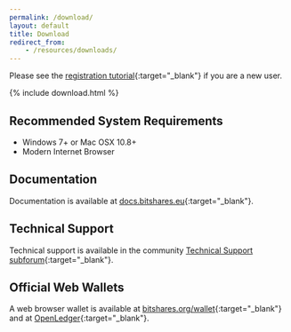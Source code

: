 ```yaml
---
permalink: /download/
layout: default
title: Download
redirect_from:
    - /resources/downloads/
---
```


Please see the [registration tutorial](/register/){:target="_blank"} if you are a new user.

{% include download.html %}

## Recommended System Requirements
- Windows 7+ or Mac OSX 10.8+
- Modern Internet Browser

## Documentation
Documentation is available at [docs.bitshares.eu](http://docs.bitshares.eu/){:target="_blank"}.

## Technical Support
Technical support is available in the community [Technical Support subforum](https://bitsharestalk.org/index.php/board,45.0.html){:target="_blank"}.

## Official Web Wallets
A web browser wallet is available at [bitshares.org/wallet](https://bitshares.org/wallet){:target="_blank"} and at [OpenLedger](https://bitshares.openledger.info){:target="_blank"}.
